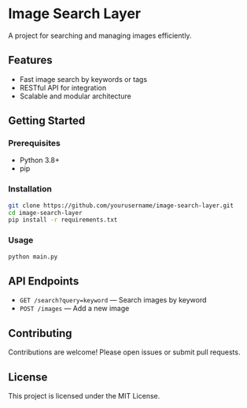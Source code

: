 # Image Search Layer

A project for searching and managing images efficiently.

## Features

- Fast image search by keywords or tags
- RESTful API for integration
- Scalable and modular architecture

## Getting Started

### Prerequisites

- Python 3.8+
- pip

### Installation

```bash
git clone https://github.com/yourusername/image-search-layer.git
cd image-search-layer
pip install -r requirements.txt
```

### Usage

```bash
python main.py
```

## API Endpoints

- `GET /search?query=keyword` — Search images by keyword
- `POST /images` — Add a new image

## Contributing

Contributions are welcome! Please open issues or submit pull requests.

## License

This project is licensed under the MIT License.